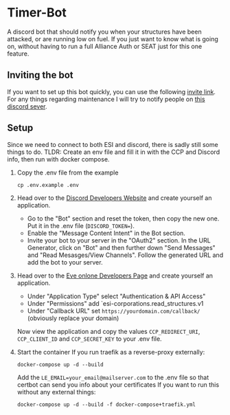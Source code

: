 # Timer-Bot

A discord bot that should notify you when your structures have been attacked, or are running low on fuel.
If you just want to know what is going on, without having to run a full Alliance Auth or SEAT just for this one feature.

## Inviting the bot

If you want to set up this bot quickly, you can use the following [invite link](https://discord.com/oauth2/authorize?client_id=1180817944813518879&permissions=3072&scope=bot).
For any things regarding maintenance I will try to notify people on [this discord sever](https://discord.com/invite/fT3eShrg5g).

## Setup

Since we need to connect to both ESI and discord, there is sadly still some things to do.
TLDR: Create an env file and fill it in with the CCP and Discord info, then run with docker compose.

1. Copy the .env file from the example
    ```shell
    cp .env.example .env
    ```

2. Head over to the [Discord Developers Website](https://discord.com/developers/) and create yourself an application.
    - Go to the "Bot" section and reset the token, then copy the new one. Put it in the .env file (`DISCORD_TOKEN=`).
    - Enable the "Message Content Intent" in the Bot section.
    - Invite your bot to your server in the "OAuth2" section. In the URL Generator, click on "Bot" and then
    further down "Send Messages" and "Read Mesasges/View Channels". Follow the generated URL and add the bot to your server.

3. Head over to the [Eve onlone Developers Page](https://developers.eveonline.com/) and create yourself an application.
    - Under "Application Type" select "Authentication & API Access"
    - Under "Permissions" add `esi-corporations.read_structures.v1
    - Under "Callback URL" set `https://yourdomain.com/callback/` (obviously replace your domain)

    Now view the application and copy the values `CCP_REDIRECT_URI`, `CCP_CLIENT_ID` and `CCP_SECRET_KEY` to your .env file.

4. Start the container
    If you run traefik as a reverse-proxy externally:
    ```shell
    docker-compose up -d --build
    ```

    Add the `LE_EMAIL=your_email@mailserver.com` to the .env file so that certbot can send you info about your certificates
    If you want to run this without any external things:
    ```shell
    docker-compose up -d --build -f docker-compose+traefik.yml
    ```
